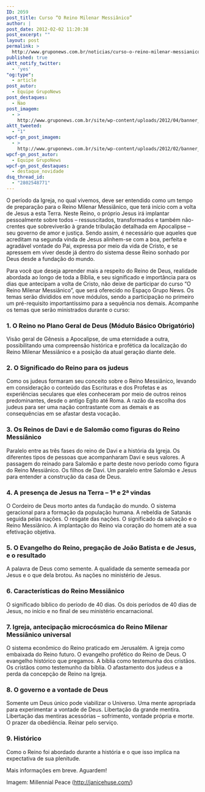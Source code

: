 ```yaml
---
ID: 2059
post_title: Curso “O Reino Milenar Messiânico”
author: |
post_date: 2012-02-02 11:20:38
post_excerpt: ""
layout: post
permalink: >
  http://www.gruponews.com.br/noticias/curso-o-reino-milenar-messianico
published: true
aktt_notify_twitter:
  - 'yes'
"og:type":
  - article
post_autor:
  - Equipe GrupoNews
post_destaques:
  - Nao
post_imagem:
  - >
    http://www.gruponews.com.br/site/wp-content/uploads/2012/04/banner_rmm.jpg
aktt_tweeted:
  - "1"
wpcf-gn_post_imagem:
  - >
    http://www.gruponews.com.br/site/wp-content/uploads/2012/02/banner_rmm.jpg
wpcf-gn_post_autor:
  - Equipe GrupoNews
wpcf-gn_post_destaques:
  - destaque_novidade
dsq_thread_id:
  - "2802548771"
---
```

O período da Igreja, no qual vivemos, deve ser entendido como um tempo de preparação para o Reino Milenar Messiânico, que terá início com a volta de Jesus a esta Terra. Neste Reino, o próprio Jesus irá implantar pessoalmente sobre todos – ressuscitados, transformados e também não-crentes que sobreviverão à grande tribulação detalhada em Apocalipse – seu governo de amor e justiça. Sendo assim, é necessário que aqueles que acreditam na segunda vinda de Jesus alinhem-se com a boa, perfeita e agradável vontade do Pai, expressa por meio da vida de Cristo, e se apressem em viver desde já dentro do sistema desse Reino sonhado por Deus desde a fundação do mundo.

Para você que deseja aprender mais a respeito do Reino de Deus, realidade abordada ao longo de toda a Bíblia, e seu significado e importância para os dias que antecipam a volta de Cristo, não deixe de participar do curso “O Reino Milenar Messiânico”, que será oferecido no Espaço Grupo News. Os temas serão divididos em nove módulos, sendo a participação no primeiro um pré-requisito importantíssimo para a sequência nos demais. Acompanhe os temas que serão ministrados durante o curso:
<h3>1. O Reino no Plano Geral de Deus (Módulo Básico Obrigatório)</h3>
Visão geral de Gênesis a Apocalipse, de uma eternidade a outra, possibilitando uma compreensão histórica e profética da localização do Reino Milenar Messiânico e a posição da atual geração diante dele.
<h3>2. O Significado do Reino para os judeus</h3>
Como os judeus formaram seu conceito sobre o Reino Messiânico, levando em consideração o conteúdo das Escrituras e dos Profetas e as experiências seculares que eles conheceram por meio de outros reinos predominantes, desde o antigo Egito até Roma. A razão da escolha dos judeus para ser uma nação contrastante com as demais e as consequências em se afastar desta vocação.
<h3>3. Os Reinos de Davi e de Salomão como figuras do Reino Messiânico</h3>
Paralelo entre as três fases do reino de Davi e a história da Igreja. Os diferentes tipos de pessoas que acompanharam Davi e seus valores. A passagem do reinado para Salomão e parte deste novo período como figura do Reino Messiânico. Os filhos de Davi. Um paralelo entre Salomão e Jesus para entender a construção da casa de Deus.
<h3>4. A presença de Jesus na Terra – 1ª e 2ª vindas</h3>
O Cordeiro de Deus morto antes da fundação do mundo. O sistema geracional para a formação da população humana. A rebeldia de Satanás seguida pelas nações. O resgate das nações. O significado da salvação e o Reino Messiânico. A implantação do Reino via coração do homem até a sua efetivação objetiva.
<h3>5. O Evangelho do Reino, pregação de João Batista e de Jesus, e o resultado</h3>
A palavra de Deus como semente. A qualidade da semente semeada por Jesus e o que dela brotou. As nações no ministério de Jesus.
<h3>6. Características do Reino Messiânico</h3>
O significado bíblico do período de 40 dias. Os dois períodos de 40 dias de Jesus, no início e no final de seu ministério encarnacional.
<h3>7. Igreja, antecipação microcósmica do Reino Milenar Messiânico universal</h3>
O sistema econômico do Reino praticado em Jerusalém. A igreja como embaixada do Reino futuro. O evangelho profético do Reino de Deus. O evangelho histórico que pregamos. A bíblia como testemunha dos cristãos. Os cristãos como testemunho da bíblia. O afastamento dos judeus e a perda da concepção de Reino na Igreja.
<h3>8. O governo e a vontade de Deus</h3>
Somente um Deus único pode viabilizar o Universo. Uma mente apropriada para experimentar a vontade de Deus. Libertação da grande mentira. Libertação das mentiras acessórias – sofrimento, vontade própria e morte. O prazer da obediência. Reinar pelo serviço.
<h3>9. Histórico</h3>
Como o Reino foi abordado durante a história e o que isso implica na expectativa de sua plenitude.

Mais informações em breve. Aguardem!

Imagem: Millennial Peace (http://janicehuse.com/)